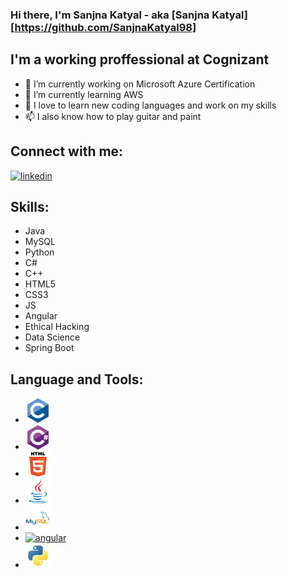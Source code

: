 ### Hi there, I'm Sanjna Katyal - aka [Sanjna Katyal] [https://github.com/SanjnaKatyal98] 
## I'm a working proffessional at Cognizant

- 👀 I’m currently working on Microsoft Azure Certification
- 🌱 I’m currently learning AWS
- 💞️ I love to learn new coding languages and work on my skills
- 📫 I also know how to play guitar and paint

## Connect with me:
<a href="linkedin.com/in/sanjna-katyal-17402612a"><img alt="linkedin" width="95px" src="https://blog.linkedin.com/apps/settings/wcm/designs/linkedin/katy/global/clientlibs/resources/img/default-share.png" /></a>
<br/>

## Skills:

- Java
- MySQL
- Python
- C#
- C++
- HTML5
- CSS3
- JS
- Angular
- Ethical Hacking
- Data Science
- Spring Boot

## Language and Tools:

- <a href="https://www.cprogramming.com/" rel="nofollow">
  <img src="https://raw.githubusercontent.com/devicons/devicon/master/icons/c/c-original.svg" alt="c" width="40" height="40" style="max-width:100%;"> </a>
- <a href="https://www.w3schools.com/cs/" rel="nofollow"> 
  <img src="https://raw.githubusercontent.com/devicons/devicon/master/icons/csharp/csharp-original.svg" alt="csharp" width="40" height="40" style="max-width:100%;"> </a>
- <a href="https://www.w3.org/html/" rel="nofollow">
  <img src="https://raw.githubusercontent.com/devicons/devicon/master/icons/html5/html5-original-wordmark.svg" alt="html5" width="40" height="40" style="max-width:100%;"> </a>
- <a href="https://www.java.com" rel="nofollow">
  <img src="https://raw.githubusercontent.com/devicons/devicon/master/icons/java/java-original.svg" alt="java" width="40" height="40" style="max-width:100%;"> </a>
- <a href="https://www.mysql.com/" rel="nofollow">
  <img src="https://raw.githubusercontent.com/devicons/devicon/master/icons/mysql/mysql-original-wordmark.svg" alt="mysql" width="40" height="40" style="max-width:100%;"> </a>
- <a href="https://angular.io/"><img src="https://upload.wikimedia.org/wikipedia/commons/thumb/c/cf/Angular_full_color_logo.svg/1200px-Angular_full_color_logo.svg.png" alt="angular" width="40" height="40" style="max-width:100%;"></a>
- <a href="https://www.python.org" rel="nofollow">
  <img src="https://raw.githubusercontent.com/devicons/devicon/master/icons/python/python-original.svg" alt="python" width="40" height="40" style="max-width:100%;"> </a>
<br/>
